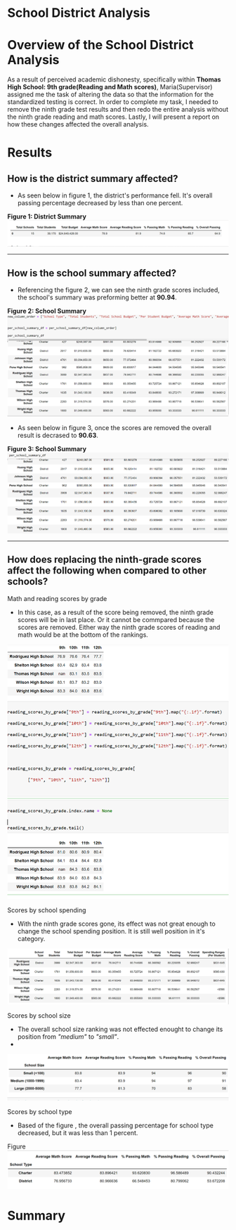 # School District Analysis

 # Overview of the School District Analysis
As a result of perceived academic dishonesty, specifically within **Thomas High School: 9th grade(Reading and Math scores)**, Maria(Supervisor) assigned me the task of altering the data so that the information for the standardized testing is correct. In order to complete my task, I needed to remove the ninth grade test results and then redo the entire analysis without the ninth grade reading and math scores. Lastly, I will present a report on how these changes affected the overall analysis.

#  Results
## How is the district summary affected?
- As seen below in figure 1, the district's performance fell. It's overall passing percentage decreased by less than one percent. 

**Figure 1: District Summary**
![School District Analysis](https://github.com/Aszeal/School_District_Analysis/blob/main/Resources/District%20Analysis-Redo.png)
 
--------------------------------------------------------------------------------------------------------------------------------------------------------
## How is the school summary affected?
- Referencing the figure 2, we can see the ninth grade scores included, the school's summary was preforming better at **90.94**.

**Figure 2: School Summary**
![School District Analysis](https://github.com/Aszeal/School_District_Analysis/blob/main/Resources/School_Summary-Orginal1.png)

- As seen below in figure 3, once the scores are removed the overall result is decrased to **90.63**.

**Figure 3: School Summary**
![School District Analysis](https://github.com/Aszeal/School_District_Analysis/blob/main/Resources/School_Summary-Orginal.png)

--------------------------------------------------------------------------------------------------------------------------------------------------------
## How does replacing the ninth-grade scores affect the following when compared to other schools?
Math and reading scores by grade
- In this case, as a result of the score being removed, the ninth grade scores will be in last place. Or it cannot be commpared because the scores are removed. Either way the ninth grade scores of reading and math would be at the bottom of the rankings.

![District Analysis](https://github.com/Aszeal/School_District_Analysis/blob/main/Resources/Math_and_Reading_scores1.png)

Scores by school spending
- With the ninth grade scores gone, its effect was not great enough to change the school spending position. It is still well position in it's category.

![School District Analysis](https://github.com/Aszeal/School_District_Analysis/blob/main/Resources/spending_per_school.png)


Scores by school size
- The overall school size ranking was not effected enought to change its position from *"medium"* to *"small"*.
- 
![School District Analysis](https://github.com/Aszeal/School_District_Analysis/blob/main/Resources/Scores_by_Size.png)


Scores by school type
- Based of the figure , the overall passing percentage for school type decreased, but it was less than 1 percent.

Figure 
![School District Analysis](https://github.com/Aszeal/School_District_Analysis/blob/main/Resources/Scores_by_School_Type.png)

# Summary 
